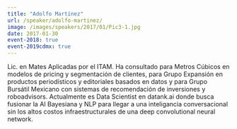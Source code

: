 ```yaml
---
title: "Adolfo Martínez"
url: /speaker/adolfo-martinez/
image: /images/speakers/2017/01/Pic3-1.jpg
date: 2017-01-30
event-2018: true
event-2019cdmx: true
---
```


Lic. en Mates Aplicadas por el ITAM. Ha consultado para Metros Cúbicos en modelos de pricing y segmentación de clientes, para Grupo Expansión en productos periodísticos y editoriales basados en datos y para Grupo Bursátil Mexicano con sistemas de recomendación de inversiones y roboadvisors. Actualmente es Data Scientist en datank.ai donde busca fusionar la AI Bayesiana y NLP para llegar a una inteligancia conversacional sin los altos costos infraestructurales de una deep convolutional neural network.